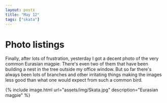 ```yaml
---
layout: postx
title: "May 12"
tags: ["skata"]
---
```

# Photo listings
Finally, after lots of frustration, yesterday I got a decent photo of the very
common Eurasian magpie. There's even two of them that have been building a nest
in the tree outside my office window. But so far there's always been lots of
branches and other irritating things making the images less good than what one
would expect from such a common bird.

{% include image.html url="assets/img/Skata.jpg" description="Eurasian magpie" %}
